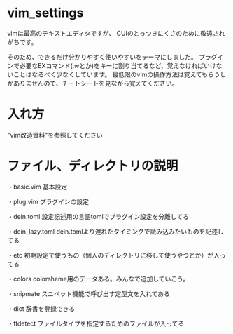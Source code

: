 # vim_settings
vimは最高のテキストエディタですが、
CUIのとっつきにくさのために敬遠されがちです。

そのため、できるだけ分かりやすく使いやすいをテーマにしました。
プラグインで必要なEXコマンド(:wとか)をキーに割り当てるなど、覚えなければいけないことはなるべく少なくしています。
最低限のvimの操作方法は覚えてもらうしかありませんので、チートシートを見ながら覚えてください。

# 入れ方
"vim改造資料"を参照してください

# ファイル、ディレクトリの説明
・basic.vim
  基本設定

・plug.vim  プラグインの設定

・dein.toml
    設定記述用の言語tomlでプラグイン設定を分離してる

・dein_lazy.toml
    dein.tomlより遅れたタイミングで読み込みたいものを記述してる

・etc
    初期設定で使うもの（個人のディレクトリに移して使うやつとか）が入ってる

・colors
    colorsheme用のデータある。みんなで追加していこう。

・snipmate
    スニペット機能で呼び出す定型文を入れてある

・dict
    辞書を登録できる

・ftdetect
    ファイルタイプを指定するためのファイルが入ってる
